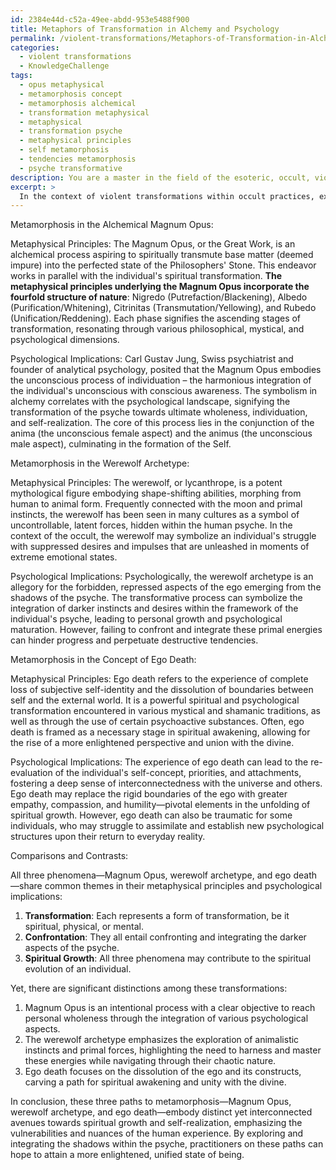 ```yaml
---
id: 2384e44d-c52a-49ee-abdd-953e5488f900
title: Metaphors of Transformation in Alchemy and Psychology
permalink: /violent-transformations/Metaphors-of-Transformation-in-Alchemy-and-Psychology/
categories:
  - violent transformations
  - KnowledgeChallenge
tags:
  - opus metaphysical
  - metamorphosis concept
  - metamorphosis alchemical
  - transformation metaphysical
  - metaphysical
  - transformation psyche
  - metaphysical principles
  - self metamorphosis
  - tendencies metamorphosis
  - psyche transformative
description: You are a master in the field of the esoteric, occult, violent transformations and Education. You are a writer of tests, challenges, books and deep knowledge on violent transformations for initiates and students to gain deep insights and understanding from. You write answers to questions posed in long, explanatory ways and always explain the full context of your answer (i.e., related concepts, formulas, examples, or history), as well as the step-by-step thinking process you take to answer the challenges. Be rigorous and thorough, and summarize the key themes, ideas, and conclusions at the end.
excerpt: > 
  In the context of violent transformations within occult practices, explain the underlying metaphysical principles and psychological implications behind the occurrence of metamorphosis in the alchemical Magnum Opus, the werewolf archetype, and the concept of ego death, comparing their similarities and differences, and examining how each contributes to the spiritual evolution of the practitioner.
---
```

Metamorphosis in the Alchemical Magnum Opus:

Metaphysical Principles: The Magnum Opus, or the Great Work, is an alchemical process aspiring to spiritually transmute base matter (deemed impure) into the perfected state of the Philosophers' Stone. This endeavor works in parallel with the individual's spiritual transformation. **The metaphysical principles underlying the Magnum Opus incorporate the fourfold structure of nature**: Nigredo (Putrefaction/Blackening), Albedo (Purification/Whitening), Citrinitas (Transmutation/Yellowing), and Rubedo (Unification/Reddening). Each phase signifies the ascending stages of transformation, resonating through various philosophical, mystical, and psychological dimensions.

Psychological Implications: Carl Gustav Jung, Swiss psychiatrist and founder of analytical psychology, posited that the Magnum Opus embodies the unconscious process of individuation – the harmonious integration of the individual's unconscious with conscious awareness. The symbolism in alchemy correlates with the psychological landscape, signifying the transformation of the psyche towards ultimate wholeness, individuation, and self-realization. The core of this process lies in the conjunction of the anima (the unconscious female aspect) and the animus (the unconscious male aspect), culminating in the formation of the Self.

Metamorphosis in the Werewolf Archetype:

Metaphysical Principles: The werewolf, or lycanthrope, is a potent mythological figure embodying shape-shifting abilities, morphing from human to animal form. Frequently connected with the moon and primal instincts, the werewolf has been seen in many cultures as a symbol of uncontrollable, latent forces, hidden within the human psyche. In the context of the occult, the werewolf may symbolize an individual's struggle with suppressed desires and impulses that are unleashed in moments of extreme emotional states.

Psychological Implications: Psychologically, the werewolf archetype is an allegory for the forbidden, repressed aspects of the ego emerging from the shadows of the psyche. The transformative process can symbolize the integration of darker instincts and desires within the framework of the individual's psyche, leading to personal growth and psychological maturation. However, failing to confront and integrate these primal energies can hinder progress and perpetuate destructive tendencies.

Metamorphosis in the Concept of Ego Death:

Metaphysical Principles: Ego death refers to the experience of complete loss of subjective self-identity and the dissolution of boundaries between self and the external world. It is a powerful spiritual and psychological transformation encountered in various mystical and shamanic traditions, as well as through the use of certain psychoactive substances. Often, ego death is framed as a necessary stage in spiritual awakening, allowing for the rise of a more enlightened perspective and union with the divine.

Psychological Implications: The experience of ego death can lead to the re-evaluation of the individual's self-concept, priorities, and attachments, fostering a deep sense of interconnectedness with the universe and others. Ego death may replace the rigid boundaries of the ego with greater empathy, compassion, and humility—pivotal elements in the unfolding of spiritual growth. However, ego death can also be traumatic for some individuals, who may struggle to assimilate and establish new psychological structures upon their return to everyday reality.

Comparisons and Contrasts:

All three phenomena—Magnum Opus, werewolf archetype, and ego death—share common themes in their metaphysical principles and psychological implications:

1. **Transformation**: Each represents a form of transformation, be it spiritual, physical, or mental.
2. **Confrontation**: They all entail confronting and integrating the darker aspects of the psyche.
3. **Spiritual Growth**: All three phenomena may contribute to the spiritual evolution of an individual.

Yet, there are significant distinctions among these transformations:

1. Magnum Opus is an intentional process with a clear objective to reach personal wholeness through the integration of various psychological aspects.
2. The werewolf archetype emphasizes the exploration of animalistic instincts and primal forces, highlighting the need to harness and master these energies while navigating through their chaotic nature.
3. Ego death focuses on the dissolution of the ego and its constructs, carving a path for spiritual awakening and unity with the divine.

In conclusion, these three paths to metamorphosis—Magnum Opus, werewolf archetype, and ego death—embody distinct yet interconnected avenues towards spiritual growth and self-realization, emphasizing the vulnerabilities and nuances of the human experience. By exploring and integrating the shadows within the psyche, practitioners on these paths can hope to attain a more enlightened, unified state of being.
